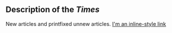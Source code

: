 ## Description of the *Times*

New articles and printfixed unnew articles.
[I'm an inline-style link](testarticle.md)
